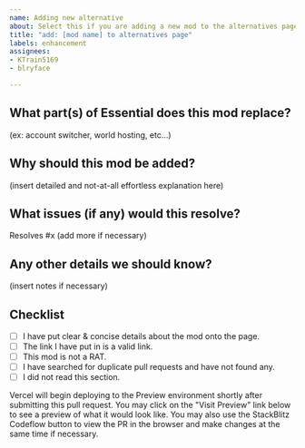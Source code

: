 ```yaml
---
name: Adding new alternative
about: Select this if you are adding a new mod to the alternatives page.
title: "add: [mod name] to alternatives page"
labels: enhancement
assignees: 
- KTrain5169
- blryface

---
```


## What part(s) of Essential does this mod replace?

(ex: account switcher, world hosting, etc...)

## Why should this mod be added?

(insert detailed and not-at-all effortless explanation here)

## What issues (if any) would this resolve?

Resolves #x
(add more if necessary)

## Any other details we should know?

(insert notes if necessary)

## Checklist

- [ ] I have put clear & concise details about the mod onto the page.
- [ ] The link I have put in is a valid link.
- [ ] This mod is not a RAT.
- [ ] I have searched for duplicate pull requests and have not found any.
- [ ] I did not read this section.

Vercel will begin deploying to the Preview environment shortly after submitting this pull request. You may click on the "Visit Preview" link below to see a preview of what it would look like.
You may also use the StackBlitz Codeflow button to view the PR in the browser and make changes at the same time if necessary.
